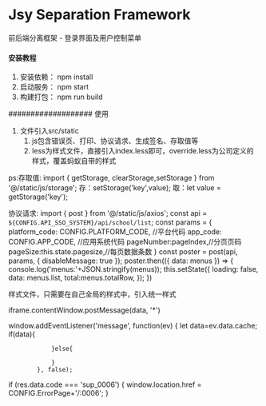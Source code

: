 # Jsy Separation Framework

前后端分离框架 - 登录界面及用户控制菜单

#### 安装教程

1. 安装依赖： npm install
2. 启动服务： npm start
3. 构建打包： npm run build

################### 使用
1. 文件引入src/static
    1. js包含错误页、打印、协议请求、生成签名、存取值等
    2. less为样式文件，直接引入index.less即可，override.less为公司定义的样式，覆盖蚂蚁自带的样式


ps:存取值:
    import { getStorage, clearStorage,setStorage } from '@/static/js/storage';
        存：setStorage('key',value);
        取：let value = getStorage('key');

协议请求:
    import { post } from '@/static/js/axios';
        const api = `${CONFIG.API_SSO_SYSTEM}/api/school/list`;
        const params = {
            platform_code: CONFIG.PLATFORM_CODE, //平台代码
            app_code: CONFIG.APP_CODE, //应用系统代码
            pageNumber:pageIndex,//分页页码
            pageSize:this.state.pagesize,//每页数据条数
        }
        const poster = post(api, params, { disableMessage: true });
        poster.then(({ data: menus }) => {
            console.log('menus:'+JSON.stringify(menus));
            this.setState({
                loading: false,
                data: menus.list,
                total:menus.totalRow,
            });
        })

样式文件，只需要在自己全局的样式中，引入统一样式


<!-- 框架postmessage数据，data为框架中缓存的数据 -->
iframe.contentWindow.postMessage(data, '*')

<!-- 子系统通过postmessage，监听框架传过来的数据 -->
window.addEventListener('message', function(ev) {
                let data=ev.data.cache;
                if(data){
                    
                }else{

                }
            }, false);

            
<!-- 子系统错误处理，res.data.code子系统协议请求时，得到的code码 -->
<!-- CONFIG.ErrorPage为框架点击子系统时，通过postmessage传到子系统的error_page_url -->
if (res.data.code === 'sup_0006') {
            window.location.href = CONFIG.ErrorPage+'/:0006';
          }